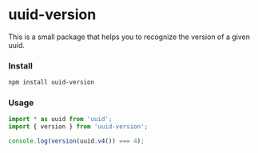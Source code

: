 # uuid-version

This is a small package that helps you to recognize the version of a given uuid.

### Install

```bash
npm install uuid-version
```

### Usage

```js
import * as uuid from 'uuid';
import { version } from 'uuid-version';

console.log(version(uuid.v4()) === 4);
```
